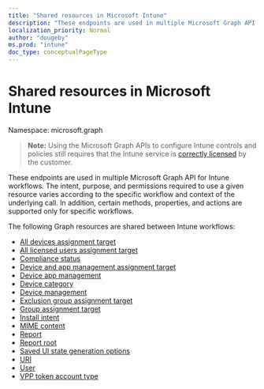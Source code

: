 ```yaml
---
title: "Shared resources in Microsoft Intune"
description: "These endpoints are used in multiple Microsoft Graph API for Intune workflows.  The intent, purpose, and permissions required to use a given resource varies according to the specific workflow and context of the underlying call.  In addition, certain methods, properties, and actions are supported only for specific workflows."
localization_priority: Normal
author: "dougeby"
ms.prod: "intune"
doc_type: conceptualPageType
---
```


# Shared resources in Microsoft Intune

Namespace: microsoft.graph

> **Note:** Using the Microsoft Graph APIs to configure Intune controls and policies still requires that the Intune service is [correctly licensed](https://www.microsoft.com/en-us/cloud-platform/microsoft-intune-pricing) by the customer.

These endpoints are used in multiple Microsoft Graph API for Intune workflows.  The intent, purpose, and permissions required to use a given resource varies according to the specific workflow and context of the underlying call.  In addition, certain methods, properties, and actions are supported only for specific workflows.

The following Graph resources are shared between Intune workflows:  

- [All devices assignment target](intune-shared-alldevicesassignmenttarget.md)
- [All licensed users assignment target](intune-shared-alllicensedusersassignmenttarget.md)
- [Compliance status](intune-shared-compliancestatus.md)
- [Device and app management assignment target](intune-shared-deviceandappmanagementassignmenttarget.md)
- [Device app management](intune-shared-deviceappmanagement.md)
- [Device category](intune-shared-devicecategory.md)
- [Device management](intune-shared-devicemanagement.md)
- [Exclusion group assignment target](intune-shared-exclusiongroupassignmenttarget.md)
- [Group assignment target](intune-shared-groupassignmenttarget.md)
- [Install intent](intune-shared-installintent.md)
- [MIME content](intune-shared-mimecontent.md)
- [Report](intune-shared-report.md)
- [Report root](intune-shared-reportroot.md)
- [Saved UI state generation options](intune-shared-saveduistategenerationoptions.md)
- [URI](intune-shared-uri.md)
- [User](intune-shared-user.md)
- [VPP token account type](intune-shared-vpptokenaccounttype.md)




